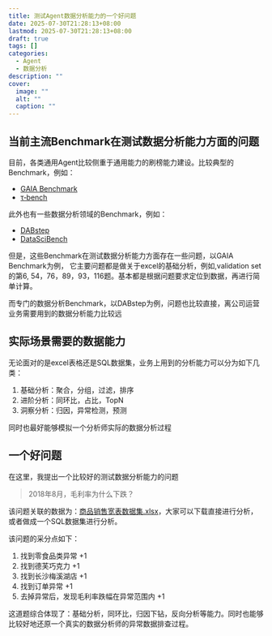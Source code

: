 ```yaml
---
title: 测试Agent数据分析能力的一个好问题
date: 2025-07-30T21:28:13+08:00
lastmod: 2025-07-30T21:28:13+08:00
draft: true
tags: []
categories:
  - Agent
  - 数据分析
description: ""
cover:
  image: ""
  alt: ""
  caption: ""
---
```

## 当前主流Benchmark在测试数据分析能力方面的问题

目前，各类通用Agent比较侧重于通用能力的刷榜能力建设。比较典型的Benchmark，例如：

- [GAIA Benchmark](https://huggingface.co/spaces/gaia-benchmark/leaderboard)
- [τ‑bench](https://github.com/sierra-research/tau-bench)

此外也有一些数据分析领域的Benchmark，例如：

- [DABstep](https://huggingface.co/datasets/adyen/DABstep)
- [DataSciBench](https://arxiv.org/abs/2502.13897)

但是，这些Benchmark在测试数据分析能力方面存在一些问题，以GAIA Benchmark为例， 它主要问题都是做关于excel的基础分析，例如,validation set的第6, 54，76，89，93，116题。基本都是根据问题要求定位到数据，再进行简单计算。

而专门的数据分析Benchmark，以DABstep为例，问题也比较直接，离公司运营业务需要用到的数据分析能力比较远

## 实际场景需要的数据能力

无论面对的是excel表格还是SQL数据集，业务上用到的分析能力可以分为如下几类：

1. 基础分析：聚合，分组，过滤，排序
2. 进阶分析：同环比，占比，TopN
3. 洞察分析：归因，异常检测，预测

同时也最好能够模拟一个分析师实际的数据分析过程

## 一个好问题

在这里，我提出一个比较好的测试数据分析能力的问题
> 2018年8月，毛利率为什么下跌？

该问题关联的数据为：[商品销售宽表数据集.xlsx](/files/商品销售宽表数据集.xlsx)，大家可以下载直接进行分析，或者做成一个SQL数据集进行分析。

该问题的采分点如下：

1. 找到零食品类异常 +1
2. 找到德芙巧克力 +1
3. 找到长沙梅溪湖店 +1
4. 找到订单异常 +1
5. 去掉异常后，发现毛利率跌幅在异常范围内 +1

这道题综合体现了：基础分析，同环比，归因下钻，反向分析等能力。同时也能够比较好地还原一个真实的数据分析师的异常数据排查过程。

<!--more-->
